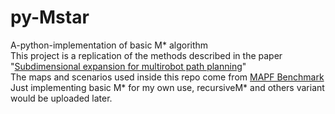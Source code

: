 # py-Mstar
A-python-implementation of basic M* algorithm <br>
This project is a replication of the methods described in the paper "[Subdimensional expansion for multirobot path planning](https://www.sciencedirect.com/science/article/pii/S0004370214001271)"<br>
The maps and scenarios used inside this repo come from [MAPF Benchmark](https://movingai.com/benchmarks/mapf/index.html)<br>
Just implementing basic M* for my own use, recursiveM* and others variant would be uploaded later.
